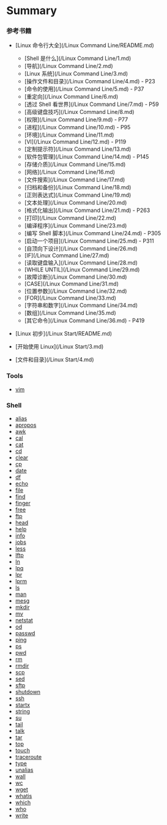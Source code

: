 # Summary


### 参考书籍

- [Linux 命令行大全](/Linux Command Line/README.md)
  - [Shell 是什么](/Linux Command Line/1.md)
  - [导航](/Linux Command Line/2.md)
  - [Linux 系统](/Linux Command Line/3.md)
  - [操作文件和目录](/Linux Command Line/4.md) - P23
  - [命令的使用](/Linux Command Line/5.md) - P37
  - [重定向](/Linux Command Line/6.md)
  - [透过 Shell 看世界](/Linux Command Line/7.md) - P59
  - [高级键盘技巧](/Linux Command Line/8.md)
  - [权限](/Linux Command Line/9.md) - P77
  - [进程](/Linux Command Line/10.md) - P95
  - [环境](/Linux Command Line/11.md)
  - [VI](/Linux Command Line/12.md) - P119
  - [定制提示符](/Linux Command Line/13.md)
  - [软件包管理](/Linux Command Line/14.md) - P145
  - [存储介质](/Linux Command Line/15.md)
  - [网络](/Linux Command Line/16.md)
  - [文件搜索](/Linux Command Line/17.md)
  - [归档和备份](/Linux Command Line/18.md)
  - [正则表达式](/Linux Command Line/19.md)
  - [文本处理](/Linux Command Line/20.md)
  - [格式化输出](/Linux Command Line/21.md) - P263
  - [打印](/Linux Command Line/22.md)
  - [编译程序](/Linux Command Line/23.md)
  - [编写 Shell 脚本](/Linux Command Line/24.md) - P305
  - [启动一个项目](/Linux Command Line/25.md) - P311
  - [自顶向下设计](/Linux Command Line/26.md)
  - [IF](/Linux Command Line/27.md)
  - [读取键盘输入](/Linux Command Line/28.md)
  - [WHILE UNTIL](/Linux Command Line/29.md)
  - [故障诊断](/Linux Command Line/30.md)
  - [CASE](/Linux Command Line/31.md)
  - [位置参数](/Linux Command Line/32.md)
  - [FOR](/Linux Command Line/33.md)
  - [字符串和数字](/Linux Command Line/34.md)
  - [数组](/Linux Command Line/35.md)
  - [其它命令](/Linux Command Line/36.md) - P419


- [Linux 初步](/Linux Start/README.md)
 - [开始使用 Linux](/Linux Start/3.md)
 - [文件和目录](/Linux Start/4.md)


### Tools

- [vim](/Tools/vi.md)



### Shell

- [alias](/Shell/alias.md)
- [apropos](/Shell/apropos.md)
- [awk](/Shell/awk.md)
- [cal](/Shell/cal.md)
- [cat](/Shell/cat.md)
- [cd](/Shell/cd.md)
- [clear](/Shell/clear.md)
- [cp](/Shell/cp.md)
- [date](/Shell/date.md)
- [df](/Shell/df.md)
- [echo](/Shell/echo.md)
- [file](/Shell/file.md)
- [find](/Shell/find.md)
- [finger](/Shell/finger.md)
- [free](/Shell/free.md)
- [ftp](/Shell/ftp.md)
- [head](/Shell/head.md)
- [help](/Shell/help.md)
- [info](/Shell/info.md)
- [jobs](/Shell/jobs.md)
- [less](/Shell/less.md)
- [lftp](/Shell/lftp.md)
- [ln](/Shell/ln.md)
- [lpq](/Shell/lpq.md)
- [lpr](/Shell/lpr.md)
- [lprm](/Shell/lprm.md)
- [ls](/Shell/ls.md)
- [man](/Shell/man.md)
- [mesg](/Shell/mesg.md)
- [mkdir](/Shell/mkdir.md)
- [mv](/Shell/mv.md)
- [netstat](/Shell/netstat.md)
- [od](/Shell/od.md)
- [passwd](/Shell/passwd.md)
- [ping](/Shell/ping.md)
- [ps](/Shell/ps.md)
- [pwd](/Shell/pwd.md)
- [rm](/Shell/rm.md)
- [rmdir](/Shell/rmdir.md)
- [scp](/Shell/scp.md)
- [sed](/Shell/sed.md)
- [sftp](/Shell/sftp.md)
- [shutdown](/Shell/shutdown.md)
- [ssh](/Shell/ssh.md)
- [startx](/Shell/startx.md)
- [string](/Shell/string.md)
- [su](/Shell/su.md)
- [tail](/Shell/tail.md)
- [talk](/Shell/talk.md)
- [tar](/Shell/tar.md)
- [top](/Shell/top.md)
- [touch](/Shell/touch.md)
- [traceroute](/Shell/traceroute.md)
- [type](/Shell/type.md)
- [unalias](/Shell/unalias.md)
- [wall](/Shell/wall.md)
- [wc](/Shell/wc.md)
- [wget](/Shell/wget.md)
- [whatis](/Shell/whatis.md)
- [which](/Shell/which.md)
- [who](/Shell/who.md)
- [write](/Shell/write.md)